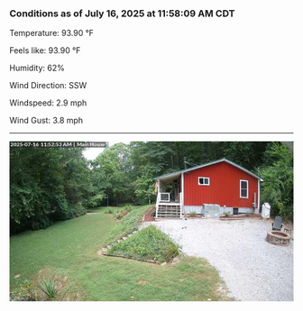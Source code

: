 ### Conditions as of July 16, 2025 at 11:58:09 AM CDT 

Temperature: 93.90 &deg;F

Feels like: 93.90 &deg;F

Humidity: 62%

Wind Direction: SSW

Windspeed: 2.9 mph

Wind Gust: 3.8 mph

---

<img src="./images/latest.jpeg"/>

